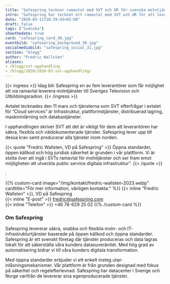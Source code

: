 ```yaml
---
title: "Safespring tecknar ramavtal med SVT och UR för svenska molntjänster"
intro: "Safespring har tecknat ett ramavtal med SVT och UR för att leverera säkra, flexibla och väldokumenterade molntjänster."
date: "2020-03-11T10:39:43+02:00"
draft: false
tags: ["Svenska"]
showthedate: true
card: "safespring_card_30.jpg"
eventbild: "safespring_background_30.jpg"
socialmediabild: "safespring_social_31.jpg"
section: "blogg"
author: "Fredric Wallsten"
aliases:
- /blogg/svt-upphandling
- /blogg/2020/2020-03-svt-upphandling/
---
```


{{< ingress >}}
Idag blir Safespring en av fem leverantörer som får möjlighet att via ramavtal leverera molntjänster till Sveriges Television och Utbildningsradion.
{{< /ingress >}}

Avtalet tecknades den 11 mars och tjänsterna som SVT efterfrågar i avtalet för ”Cloud services” är Infrastruktur, plattformstjänster, distribuerad lagring, maskininlärning och databastjänster.

I upphandlingen skriver SVT att det är viktigt för dem att leverantören har säkra, flexibla och väldokumenterade tjänster. Safespring lever upp till dessa krav samt producerar alla tjänster inom norden.

{{< quote "Fredric Wallsten, VD på Safespring" >}}
Öppna standarder, öppen källkod och hög juridisk säkerhet är grunden i vår plattform. Vi är stolta över att ingå i SVTs ramavtal för molntjänster och ser fram emot möjligheten att utveckla public service digitala infrastruktur”.
{{< /quote >}}

. 

{{% custom-card image="/img/kontakt/fredric-wallsten-2023.webp" cardtitle="För mer information, vänligen kontakta:" %}}
{{< inline "Fredric Wallsten" >}}, VD på Safespring  
{{< inline "E-post" >}} fredric@safespring.com  
{{< inline "Telefon" >}} +46 76-629 25 02
{{% /custom-card %}}

### Om Safespring
Safespring levererar säkra, snabba och flexibla moln- och IT-infrastrukturtjänster baserade på öppen källkod och öppna standarder. Safespring är ett svenskt företag där tjänster produceras och data lagras lokalt för att säkerställa våra kunders datasuveränitet. Med hög grad av automatisering bidrar vi till våra kunders digitala transformation.

Med öppna standarder erbjuder vi ett enkelt insteg utan inlåsningsmekanismer. Vår plattform är från grunden designad med fokus på säkerhet och regelefterlevnad. Safespring har datacenter i Sverige och Norge varifrån de levererar sina egenproducerade tjänster.
